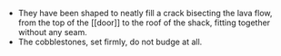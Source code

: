 - They have been shaped to neatly fill a crack bisecting the lava flow, from the top of the [[door]] to the roof of the shack, fitting together without any seam.
- The cobblestones, set firmly, do not budge at all.